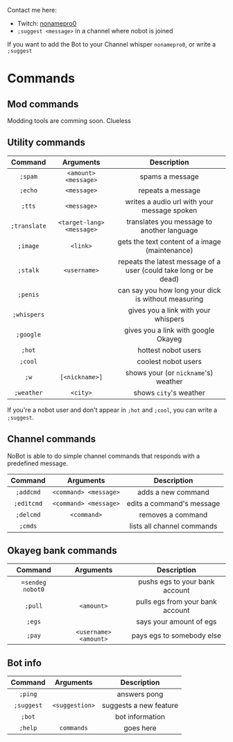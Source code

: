 Contact me here:
* Twitch: [nonamepro0](https://www.twitch.tv/nonamepro0)
* `;suggest <message>` in a channel where nobot is joined

If you want to add the Bot to your Channel whisper `nonamepro0`, or write a `;suggest`

# Commands

## Mod commands
Modding tools are comming soon. Clueless

## Utility commands
|   Command   | Arguments  | Description  |
|:-----------:|:-----------:|:------------:|
| `;spam`      | `<amount> <message>` | spams a message |
| `;echo`      | `<message>` | repeats a message |
| `;tts`       | `<message>` | writes a audio url with your message spoken |
| `;translate` | `<target-lang> <message>` | translates you message to another language |
| `;image`     | `<link>` | gets the text content of a image (maintenance)|
| `;stalk`     | `<username>` | repeats the latest message of a user (could take long or be dead) |
| `;penis`     | | can say you how long your dick is without measuring |
| `;whispers`  | | gives you a link with your whispers |
| `;google`    | <search message> | gives you a link with google Okayeg |
| `;hot`       | | hottest nobot users |
| `;cool`      | | coolest nobot users |
| `;w`         | `[<nickname>]` | shows your (or `nickname`'s) weather |
| `;weather`   | `<city>` | shows `city`'s weather |

If you're a nobot user and don't appear in `;hot` and `;cool`, you can write a `;suggest`.

## Channel commands
NoBot is able to do simple channel commands that responds with a predefined message.

|   Command   | Arguments  | Description  |
|:-----------:|:-----------:|:------------:|
| `;addcmd`    | `<command> <message>` | adds a new command |
| `;editcmd`    | `<command> <message>` | edits a command's message |
| `;delcmd`    | `<command>` | removes a command |
| `;cmds`    | | lists all channel commands |

## Okayeg bank commands
|   Command   | Arguments  | Description  |
|:-----------:|:-----------:|:------------:|
| `=sendeg nobot0`|  | pushs egs to your bank account |
| `;pull`     | `<amount>` | pulls egs from your bank account |
| `;egs`      |  | says your amount of egs |
| `;pay`      | `<username> <amount>` | pays egs to somebody else |

## Bot info
|   Command   | Arguments  | Description  |
|:-----------:|:-----------:|:------------:|
| `;ping`     |  | answers pong |
| `;suggest`  | `<suggestion>` | suggests a new feature |
| `;bot`      |  | bot information |
| `;help`     | `commands` | goes here |
